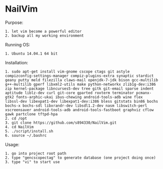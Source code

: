 NailVim
=======

Purpose:

    1. let vim become a powerful editor
    2. backup all my working environment

Running OS:

	1. Ubuntu 14.04.1 64 bit

Installation:

	1. sudo apt-get install vim-gnome cscope ctags git astyle compizconfig-settings-manager compiz-plugins-extra synaptic stardict geany putty meld filezilla claws-mail openjdk-7-jdk bison gcc-multilib g++-multilib gperf libxml2-utils make python-networkx zlib1g-dev:i386 zip kernel-package libncurses5-dev tree gitk git-email sparse indent aptitude liblz-dev curl git-core gparted roxterm terminator pcmanx-gtk2 fonts-arphic-ukai ibus-chewing android-tools-adb wine flex libssl-dev libexpat1-dev libexpat1-dev:i386 bless gitstats bin86 bochs bochs-x bochs-sdl libxrandr-dev libsdl1.2-dev nasm libswitch-perl xscreensaver android-tools-adb android-tools-fastboot graphviz cflow gawk partclone tftpd-hpa
	2. cd /opt
	3. git clone https://github.com/s894330/NailVim.git
	4. cd NailVim
	5. ./script/install.sh
	6. source ~/.bashrc

Usage:

	1. go into project root path
	2. type "gencscopectag" to generate database (one project doing once)
	3. type "vi" to start use
